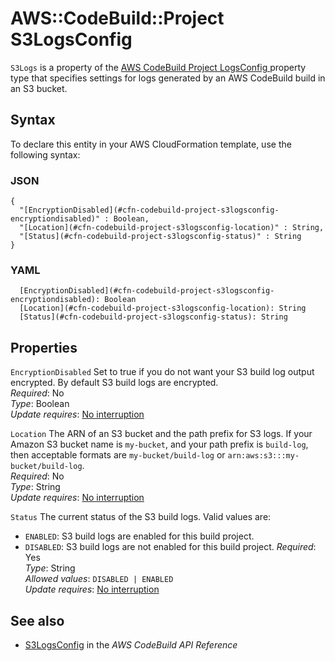 # AWS::CodeBuild::Project S3LogsConfig<a name="aws-properties-codebuild-project-s3logsconfig"></a>

 `S3Logs` is a property of the [AWS CodeBuild Project LogsConfig ](https://docs.aws.amazon.com/AWSCloudFormation/latest/UserGuide/aws-properties-codebuild-project-logsconfig.html) property type that specifies settings for logs generated by an AWS CodeBuild build in an S3 bucket\. 

## Syntax<a name="aws-properties-codebuild-project-s3logsconfig-syntax"></a>

To declare this entity in your AWS CloudFormation template, use the following syntax:

### JSON<a name="aws-properties-codebuild-project-s3logsconfig-syntax.json"></a>

```
{
  "[EncryptionDisabled](#cfn-codebuild-project-s3logsconfig-encryptiondisabled)" : Boolean,
  "[Location](#cfn-codebuild-project-s3logsconfig-location)" : String,
  "[Status](#cfn-codebuild-project-s3logsconfig-status)" : String
}
```

### YAML<a name="aws-properties-codebuild-project-s3logsconfig-syntax.yaml"></a>

```
  [EncryptionDisabled](#cfn-codebuild-project-s3logsconfig-encryptiondisabled): Boolean
  [Location](#cfn-codebuild-project-s3logsconfig-location): String
  [Status](#cfn-codebuild-project-s3logsconfig-status): String
```

## Properties<a name="aws-properties-codebuild-project-s3logsconfig-properties"></a>

`EncryptionDisabled`  <a name="cfn-codebuild-project-s3logsconfig-encryptiondisabled"></a>
 Set to true if you do not want your S3 build log output encrypted\. By default S3 build logs are encrypted\.   
*Required*: No  
*Type*: Boolean  
*Update requires*: [No interruption](https://docs.aws.amazon.com/AWSCloudFormation/latest/UserGuide/using-cfn-updating-stacks-update-behaviors.html#update-no-interrupt)

`Location`  <a name="cfn-codebuild-project-s3logsconfig-location"></a>
 The ARN of an S3 bucket and the path prefix for S3 logs\. If your Amazon S3 bucket name is `my-bucket`, and your path prefix is `build-log`, then acceptable formats are `my-bucket/build-log` or `arn:aws:s3:::my-bucket/build-log`\.   
*Required*: No  
*Type*: String  
*Update requires*: [No interruption](https://docs.aws.amazon.com/AWSCloudFormation/latest/UserGuide/using-cfn-updating-stacks-update-behaviors.html#update-no-interrupt)

`Status`  <a name="cfn-codebuild-project-s3logsconfig-status"></a>
The current status of the S3 build logs\. Valid values are:  
+  `ENABLED`: S3 build logs are enabled for this build project\.
+  `DISABLED`: S3 build logs are not enabled for this build project\.
*Required*: Yes  
*Type*: String  
*Allowed values*: `DISABLED | ENABLED`  
*Update requires*: [No interruption](https://docs.aws.amazon.com/AWSCloudFormation/latest/UserGuide/using-cfn-updating-stacks-update-behaviors.html#update-no-interrupt)

## See also<a name="aws-properties-codebuild-project-s3logsconfig--seealso"></a>
+  [ S3LogsConfig](https://docs.aws.amazon.com/codebuild/latest/APIReference/API_S3LogsConfig.html) in the *AWS CodeBuild API Reference* 